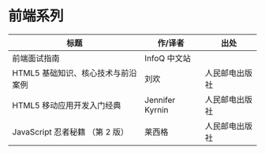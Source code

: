 # 前端系列

| 标题                               | 作/译者         | 出处           |
| ---------------------------------- | --------------- | -------------- |
| 前端面试指南                       | InfoQ 中文站    |                |
| HTML5 基础知识、核心技术与前沿案例 | 刘欢            | 人民邮电出版社 |
| HTML5 移动应用开发入门经典         | Jennifer Kyrnin | 人民邮电出版社 |
| JavaScript 忍者秘籍 （第 2 版）    | 莱西格          | 人民邮电出版社 |